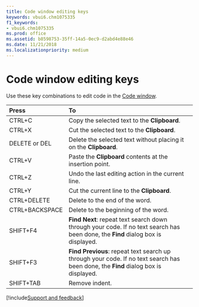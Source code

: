 ```yaml
---
title: Code window editing keys
keywords: vbui6.chm1075335
f1_keywords:
- vbui6.chm1075335
ms.prod: office
ms.assetid: b8598753-35ff-14a5-0ec9-d2abd4e88e46
ms.date: 11/21/2018
ms.localizationpriority: medium
---
```



# Code window editing keys

Use these key combinations to edit code in the [Code window](code-window.md).

|Press|To|
|:----|:--|
|CTRL+C|Copy the selected text to the **Clipboard**.|
|CTRL+X|Cut the selected text to the **Clipboard**.|
|DELETE or DEL|Delete the selected text without placing it on the **Clipboard**.|
|CTRL+V|Paste the **Clipboard** contents at the insertion point.|
|CTRL+Z|Undo the last editing action in the current line.|
|CTRL+Y|Cut the current line to the **Clipboard**.|
|CTRL+DELETE|Delete to the end of the word.|
|CTRL+BACKSPACE|Delete to the beginning of the word.|
|SHIFT+F4|**Find Next**: repeat text search down through your code. If no text search has been done, the **Find** dialog box is displayed.|
|SHIFT+F3|**Find Previous**: repeat text search up through your code. If no text search has been done, the **Find** dialog box is displayed.|
|SHIFT+TAB|Remove indent.|

[!include[Support and feedback](~/includes/feedback-boilerplate.md)]